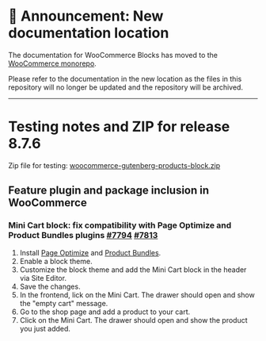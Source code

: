 # 📣 Announcement: New documentation location

The documentation for WooCommerce Blocks has moved to the [WooCommerce monorepo](https://github.com/woocommerce/woocommerce/tree/trunk/plugins/woocommerce-blocks/docs/).

Please refer to the documentation in the new location as the files in this repository will no longer be updated and the repository will be archived.

---

# Testing notes and ZIP for release 8.7.6

Zip file for testing: [woocommerce-gutenberg-products-block.zip](https://github.com/woocommerce/woocommerce-blocks/files/10134947/woocommerce-gutenberg-products-block.zip)

## Feature plugin and package inclusion in WooCommerce

### Mini Cart block: fix compatibility with Page Optimize and Product Bundles plugins [#7794](https://github.com/woocommerce/woocommerce-blocks/pull/7794) [#7813](https://github.com/woocommerce/woocommerce-blocks/pull/7813)

1. Install [Page Optimize](https://wordpress.org/plugins/page-optimize/) and [Product Bundles](https://woocommerce.com/products/product-bundles/).
2. Enable a block theme.
3. Customize the block theme and add the Mini Cart block in the header via Site Editor.
4. Save the changes.
5. In the frontend, lick on the Mini Cart. The drawer should open and show the "empty cart" message.
6. Go to the shop page and add a product to your cart.
7. Click on the Mini Cart. The drawer should open and show the product you just added.
